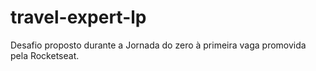 # travel-expert-lp
Desafio proposto durante a Jornada do zero à primeira vaga promovida pela Rocketseat.
